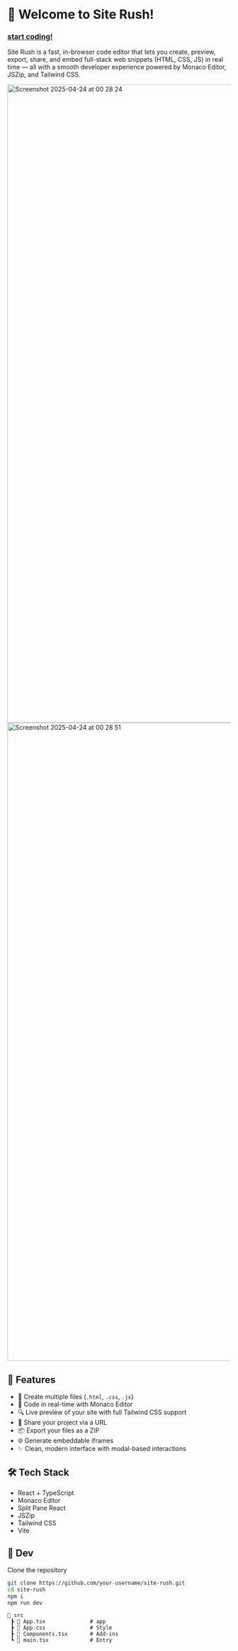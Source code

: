 # 🚀 Welcome to Site Rush!
### <a href="https://stack-rush.vercel.app/">start coding!</a>

Site Rush is a fast, in-browser code editor that lets you create, preview, export, share, and embed full-stack web snippets (HTML, CSS, JS) in real time — all with a smooth developer experience powered by Monaco Editor, JSZip, and Tailwind CSS.

<img width="1440" alt="Screenshot 2025-04-24 at 00 28 24" src="https://github.com/user-attachments/assets/cc0334d5-df77-4416-aca8-d32c6b9f235a" />
<img width="1440" alt="Screenshot 2025-04-24 at 00 28 51" src="https://github.com/user-attachments/assets/658889f2-08bb-4705-ba54-999c660159c3" />



## 🧩 Features

- 📂 Create multiple files (`.html`, `.css`, `.js`)
- 📝 Code in real-time with Monaco Editor
- 🔍 Live preview of your site with full Tailwind CSS support
- 🔗 Share your project via a URL
- 📦 Export your files as a ZIP
- 🌐 Generate embeddable iframes
- ✨ Clean, modern interface with modal-based interactions

## 🛠 Tech Stack

- React + TypeScript
- Monaco Editor
- Split Pane React
- JSZip
- Tailwind CSS
- Vite

## 🧰 Dev

Clone the repository
   ```bash
   git clone https://github.com/your-username/site-rush.git
   cd site-rush
   npm i
   npm run dev
```

```
📁 src
 ┣ 📄 App.tsx              # app
 ┣ 📄 App.css              # Style 
 ┣ 📄 Components.tsx       # Add-ins
 ┗ 📄 main.tsx             # Entry


```



